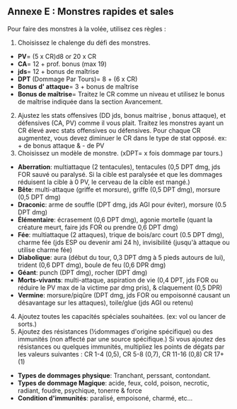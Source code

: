 ## Annexe E : Monstres rapides et sales 

Pour faire des monstres à la volée, utilisez ces règles :
1. Choisissez le chalenge du défi des monstres.
  * **PV**= (5 x CR)d8 or 20 x CR
  * **CA**= 12 + prof. bonus (max 19)
  * **jds**= 12 + bonus de maîtrise
  * **DPT** (Dommage Par Tours)= 8 + (6 x CR)
  * **Bonus d' attaque**= 3 + bonus de maîtrise
  * **Bonus de maîtrise**= Traitez le CR comme un niveau et utilisez le bonus de maîtrise indiquée dans la section Avancement.
2. Ajustez les stats offensives (DD jds, bonus maitrise , bonus attaque), et défensives (CA, PV) comme il vous plait. Traitez les monstres ayant un CR  élevé avec stats offensives ou défensives. Pour chaque CR augmentez, vous devez diminuer le CR dans le type de stat opposé. ex: + de bonus attaque & - de PV
3. Choisissez un modèle de monstre. (xDPT= x fois dommage par tours.)

  * **Aberration**: multiattaque (2 tentacules), tentacules (0,5 DPT dmg, jds FOR sauvé ou paralysé. Si la cible est paralysée et que les dommages réduisent la cible à 0 PV, le cerveau de la cible est mangé.)
  * **Bête**: multi-attaque (griffe et morsure), griffe (0,5 DPT dmg), morsure (0,5 DPT dmg)
  * **Draconic**: arme de souffle (DPT dmg, jds AGI pour éviter), morsure (0.5 DPT dmg)
  * **Élémentaire**: écrasement (0,6 DPT dmg), agonie mortelle (quant la créature meurt, faire jds FOR ou prendre 0,6 DPT dmg)
  * **Fée**: multiattaque (2 attaques), trique de bois/arc court (0.5 DPT dmg), charme fée (jds ESP ou devenir ami 24 h), invisibilité (jusqu'à attaque ou  utilise charme fée)
  * **Diabolique**: aura (début du tour, 0,3 DPT dmg à 5 pieds autours de lui), trident (0,6 DPT dmg), boule de feu (0,6 DPR dmg)
  * **Géant**: punch (DPT dmg), rocher (DPT dmg)
  * **Morts-vivants**: multi-attaque, aspiration de vie (0,4 DPT, jds FOR ou réduire le PV max de la victime par dmg pris), & claquement (0,5 DPR)
  * **Vermine**: morsure/piqûre (DPT dmg, jds FOR ou empoisonné causant un désavantage sur les attaques), toile/glue (jds AGI ou retenu)

4. Ajoutez toutes les capacités spéciales souhaitées. (ex: vol ou lancer de sorts.)
5. Ajoutez des résistances (½dommages d'origine spécifique) ou des immunités (non affecté par une source spécifique.) Si vous ajoutez des résistances ou quelques immunités, multipliez les points de dégats par les valeurs suivantes : CR 1-4 (0,5), CR 5-8 (0,7), CR 11-16 (0,8) CR 17+ (1)
  * **Types de dommages physique**: Tranchant, perssant, contondant.
  * **Types de dommage Magique**: acide, feux, cold, poison, necrotic, radiant, foudre, psychique, tonerre & force
  * **Condition d'immunités**: paralisé, empoisoné, charmé, etc...
